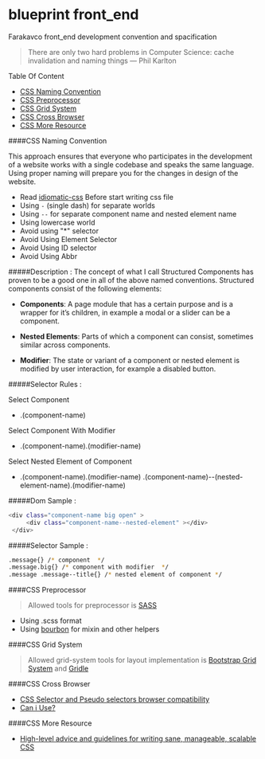 # blueprint front_end

Farakavco front_end development convention and spacification

> There are only two hard problems in Computer Science: cache invalidation and naming things — Phil Karlton

Table Of Content 
* [CSS Naming Convention](#user-content-css-naming-convention)
* [CSS Preprocessor](#user-css-preprocessor)
* [CSS Grid System](#user-css-grid-system)
* [CSS Cross Browser](#user-css-cross-browser)
* [CSS More Resource](#user-css-more-resource)

####CSS Naming Convention

This approach ensures that everyone who participates in the development of a website works with a single codebase and speaks the same language. Using proper naming will prepare you for the changes in design of the website.
 
 * Read [idiomatic-css](https://github.com/farakavco/idiomatic-css#whitespace) Before start writing css file
 * Using `-` (single dash) for separate worlds
 * Using `--` for separate component name and nested element name
 * Using lowercase world
 * Avoid using "*" selector
 * Avoid Using Element Selector
 * Avoid Using ID selector
 * Avoid Using Abbr

#####Description : 
 The concept of what I call Structured Components has proven to be a good one in all of the above named conventions. Structured components consist of the following elements:

  * **Components**: A page module that has a certain purpose and is a wrapper for it’s children, in example a modal or a slider can be a component.
  
  * **Nested Elements**: Parts of which a component can consist, sometimes similar across components.
  
  * **Modifier**: The state or variant of a component or nested element is modified by user interaction, for example a disabled button.
 
#####Selector Rules :

Select Component
- .(component-name)

Select Component With Modifier
- .(component-name).(modifier-name)

Select Nested Element of Component
- .(component-name).(modifier-name) .(component-name)--(nested-element-name).(modifier-name)

#####Dom Sample :

```sh
<div class="component-name big open" >
     <div class="component-name--nested-element" ></div>
 </div>
```
#####Selector Sample :
```sh
.message{} /* component  */
.message.big{} /* component with modifier  */
.message .message--title{} /* nested element of component */
```

####CSS Preprocessor
 
> Allowed tools for preprocessor is [SASS](http://sass-lang.com/)

* Using .scss format
* Using [bourbon](http://bourbon.io/) for mixin and other helpers
 
####CSS Grid System
> Allowed grid-system tools for layout implementation is [Bootstrap Grid System](https://github.com/zirafa/bootstrap-grid-only) and [Gridle](http://gridle.org/)


####CSS Cross Browser

* [CSS Selector and Pseudo selectors browser compatibility](https://kimblim.dk/css-tests/selectors/)
* [Can i Use?](http://caniuse.com/)
  
####CSS More Resource

* [High-level advice and guidelines for writing sane, manageable, scalable CSS](http://cssguidelin.es/)
